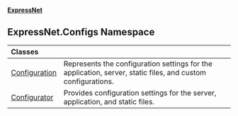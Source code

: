 #### [ExpressNet](ExpressNet.md 'ExpressNet')

## ExpressNet.Configs Namespace

| Classes | |
| :--- | :--- |
| [Configuration](ExpressNet.Configs.Configuration.md 'ExpressNet.Configs.Configuration') | Represents the configuration settings for the application, server, static files, and custom configurations. |
| [Configurator](ExpressNet.Configs.Configurator.md 'ExpressNet.Configs.Configurator') | Provides configuration settings for the server, application, and static files. |
